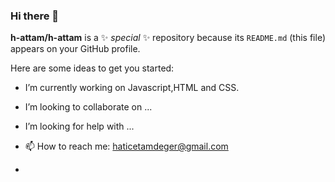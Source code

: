 ### Hi there 👋


**h-attam/h-attam** is a ✨ _special_ ✨ repository because its `README.md` (this file) appears on your GitHub profile.

Here are some ideas to get you started:

-  I’m currently working on Javascript,HTML and CSS.

-  I’m looking to collaborate on ...
-  I’m looking for help with ...

- 📫 How to reach me: haticetamdeger@gmail.com
-

